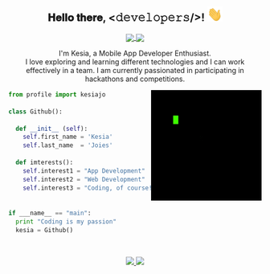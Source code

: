 <div align="center">
<h2 align="center"> 𝐇𝐞𝐥𝐥𝐨 𝐭𝐡𝐞𝐫𝐞, <𝚍𝚎𝚟𝚎𝚕𝚘𝚙𝚎𝚛𝚜/>! <img src="./images/Hi.gif" width="30px"></h2> </div>
<div align="center">
<a href= "https://www.linkedin.com/in/kesia-joies/"><img align="center" src="https://img.shields.io/badge/-LinkedIn-blue?style=flat&logo=Linkedin&logoColor=white&link=https://www.linkedin.com/in/kesia-joies/"> </a>
<a href= "mailto:kesiajoies@gmail.com"><img align="center" src="https://img.shields.io/badge/-Gmail-c14438?style=flat&logo=Gmail&logoColor=white&link=mailto:kesiajoies@gmail.com"> </a>
</div>

<p align="center"> I'm Kesia, a Mobile App Developer Enthusiast. <br> I love exploring and learning different technologies and I can work effectively in a team. I am currently passionated in participating in hackathons and competitions.</p>
<img align="right" src="./images/tenor.gif">

``` python
from profile import kesiajo

class Github():

  def __init__ (self):
    self.first_name = 'Kesia'
    self.last_name  = 'Joies'
    
  def imterests():
    self.interest1 = "App Development"
    self.interest2 = "Web Development"
    self.interest3 = "Coding, of course!"
    

if ___name__ == "main":
  print "Coding is my passion"
  kesia = Github()
``` 
<!--
- 🔭 I’m currently working on 
- 🌱 I’m currently learning ...
- 👯 I’m looking to collaborate on ...
- 🤔 I’m looking for help with ...
- 💬 Ask me about ...
- 📫 How to reach me: ...
- 😄 Pronouns: ...
- ⚡ Fun fact: ... -->

<br>
<p align="center">
<a href="https://github.com/kesiajo">
  <img height="180em" src="https://github-readme-stats.vercel.app/api?username=kesiajo&theme=jolly&include_all_commits=true&show_icons=true&count_private=true"/>
  <img height="180em" src="https://github-readme-stats.vercel.app/api/top-langs/?username=kesiajo&theme=radical&layout=compact"/>
</a>
</p>
